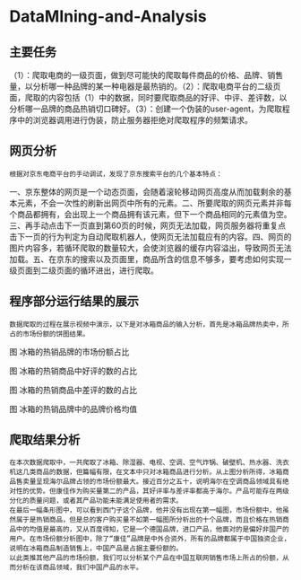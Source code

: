 # DataMIning-and-Analysis
## 主要任务
（1）：爬取电商的一级页面，做到尽可能快的爬取每件商品的价格、品牌、销售量，以分析哪一种品牌的某一种电器是最热销的。（2）：爬取电商平台的二级页面，爬取的内容包括（1）中的数据，同时要爬取商品的好评、中评、差评数，以分析哪一品牌的商品热销切口碑好。（3）：创建一个伪装的user-agent，为爬取程序中的浏览器调用进行伪装，防止服务器拒绝对爬取程序的频繁请求。
## 网页分析
	根据对京东电商平台的手动调试，发现了京东搜索平台的几个基本特点：
一、京东整体的网页是一个动态页面，会随着滚轮移动网页高度从而加载剩余的基本元素，不会一次性的刷新出网页中所有的元素。二、所要爬取的网页元素并非每个商品都拥有，会出现上一个商品拥有该元素，但下一个商品相同的元素值为空。三、再手动点击下一页直到第60页的时候，网页无法加载，网页服务器将重复点击下一页的行为判定为自动爬取机器人，使网页无法加载应有的内容。四、网页的图片内容多，若循环爬取的数量较大，会使浏览器的缓存内容溢出，导致网页无法加载。五、在京东的搜索以及页面里，商品所含的信息不够多，要考虑如何实现一级页面到二级页面的循环进出，进行爬取。
## 程序部分运行结果的展示
	数据爬取的过程在展示视频中演示，以下是对冰箱商品的输入分析，首先是冰箱品牌热卖中，所占的市场份额的饼图结果。
 
图 冰箱的热销品牌的市场份额占比




 
图 冰箱的热销商品中好评的数的占比
 
图 冰箱的热销商品中差评的数的占比

 
图 冰箱的热销品牌中的品牌价格均值

## 爬取结果分析
	在本次数据爬取中，一共爬取了冰箱、除湿器、电视、空调、空气炸锅、破壁机、热水器、洗衣机这几类商品的数据，但篇幅有限，在文本中只对冰箱商品进行分析。从上图分析所得，冰箱商品售卖量呈现海尔品牌占领的市场份额最大。接近百分之五十，说明海尔在空调商品领域具有绝对性的优势。但康佳作为购买量第二的产品，其好评率与差评率都高于海尔。产品可能存在两级分化的质量问题，或者其产品功能未能满足使用者的需求。
	在最后一幅条形图中，可以看到西门子这个品牌，他并没有出现在第一幅图，市场份额中，他虽然属于是热销商品，但是总的客户购买量不如第一幅图所分析出的十个品牌，而且价格在热销商品中的均值是最高的，又从百度得知，它是一个德国品牌，进口产品，他面对的是偏好非国产的用户。在市场份额分析图中，除了“康佳”品牌是中外合资外，所有的品牌都属于中国独资企业，说明在冰箱商品制造销售上，中国产品是占据主要份额的。
	以此类推其他产品的市场份额，我们可以分析某个产品在中国互联网销售市场上所占的份额，从而分析在该商品领域，我们中国产品的水平。
